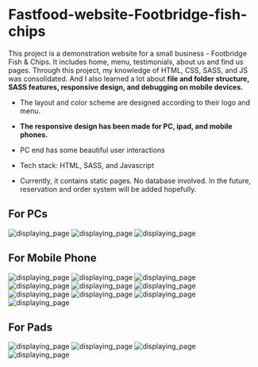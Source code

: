 # Fastfood-website-Footbridge-fish-chips
This project is a demonstration website for a small business - Footbridge Fish & Chips. It includes home, menu, testimonials, about us and find us pages. Through this project, my knowledge of HTML, CSS, SASS, and JS was consolidated. And I also learned a lot about **file and folder structure, SASS features, responsive design, and debugging on mobile devices.**

 - The layout and color scheme are designed according to their logo and menu.

 - **The responsive design has been made for PC, ipad, and mobile phones.**

 - PC end has some beautiful user interactions

 - Tech stack: HTML, SASS, and Javascript

 - Currently, it contains static pages. No database involved. In the future, reservation and order system will be added hopefully.


## For PCs

![displaying_page](./assets/newImages/screenshots/pc1.jpg) ![displaying_page](./assets/newImages/screenshots/pc2.jpg) ![displaying_page](./assets/newImages/screenshots/pc3.jpg)

## For Mobile Phone

![displaying_page](./assets/newImages/screenshots/mobile1.jpg) ![displaying_page](./assets/newImages/screenshots/mobile2.jpg) ![displaying_page](./assets/newImages/screenshots/mobile3.jpg) 
![displaying_page](./assets/newImages/screenshots/mobile4.jpg) ![displaying_page](./assets/newImages/screenshots/mobile5.jpg) ![displaying_page](./assets/newImages/screenshots/mobile6.jpg)
![displaying_page](./assets/newImages/screenshots/mobile7.jpg) ![displaying_page](./assets/newImages/screenshots/mobile8.jpg) ![displaying_page](./assets/newImages/screenshots/mobile9.jpg) ![displaying_page](./assets/newImages/screenshots/mobile10.jpg)

## For Pads
![displaying_page](./assets/newImages/screenshots/pad1.jpg) ![displaying_page](./assets/newImages/screenshots/pad2.jpg) ![displaying_page](./assets/newImages/screenshots/pad3.jpg) ![displaying_page](./assets/newImages/screenshots/pad4.jpg)


